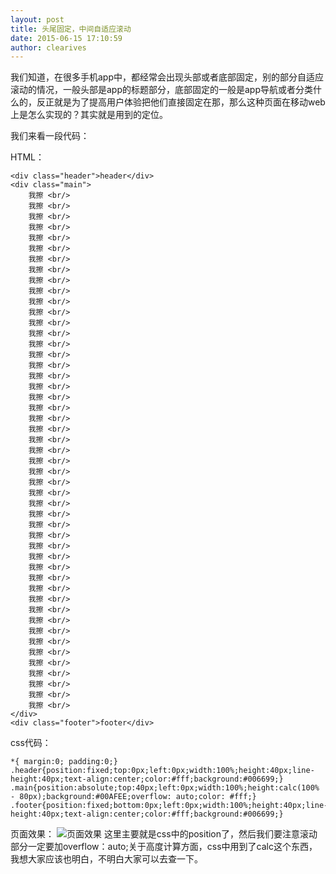 ```yaml
---
layout: post
title: 头尾固定，中间自适应滚动
date: 2015-06-15 17:10:59
author: clearives
---
```

我们知道，在很多手机app中，都经常会出现头部或者底部固定，别的部分自适应滚动的情况，一般头部是app的标题部分，底部固定的一般是app导航或者分类什么的，反正就是为了提高用户体验把他们直接固定在那，那么这种页面在移动web上是怎么实现的？其实就是用到的定位。
<!--more-->
我们来看一段代码：

HTML：
```
<div class="header">header</div>
<div class="main">
    我擦 <br/>
    我擦 <br/>
    我擦 <br/>
    我擦 <br/>
    我擦 <br/>
    我擦 <br/>
    我擦 <br/>
    我擦 <br/>
    我擦 <br/>
    我擦 <br/>
    我擦 <br/>
    我擦 <br/>
    我擦 <br/>
    我擦 <br/>
    我擦 <br/>
    我擦 <br/>
    我擦 <br/>
    我擦 <br/>
    我擦 <br/>
    我擦 <br/>
    我擦 <br/>
    我擦 <br/>
    我擦 <br/>
    我擦 <br/>
    我擦 <br/>
    我擦 <br/>
    我擦 <br/>
    我擦 <br/>
    我擦 <br/>
    我擦 <br/>
    我擦 <br/>
    我擦 <br/>
    我擦 <br/>
    我擦 <br/>
    我擦 <br/>
    我擦 <br/>
    我擦 <br/>
    我擦 <br/>
    我擦 <br/>
    我擦 <br/>
    我擦 <br/>
    我擦 <br/>
    我擦 <br/>
    我擦 <br/>
    我擦 <br/>
    我擦 <br/>
    我擦 <br/>
    我擦 <br/>
    我擦 <br/>
</div>
<div class="footer">footer</div>
```
css代码：
```
*{ margin:0; padding:0;}
.header{position:fixed;top:0px;left:0px;width:100%;height:40px;line-height:40px;text-align:center;color:#fff;background:#006699;}
.main{position:absolute;top:40px;left:0px;width:100%;height:calc(100% - 80px);background:#00AFEE;overflow: auto;color: #fff;}
.footer{position:fixed;bottom:0px;left:0px;width:100%;height:40px;line-height:40px;text-align:center;color:#fff;background:#006699;}
```
页面效果：
![页面效果](http://7othoq.com1.z0.glb.clouddn.com/gundongbuju.png "页面效果")
这里主要就是css中的position了，然后我们要注意滚动部分一定要加overflow：auto;关于高度计算方面，css中用到了calc这个东西，我想大家应该也明白，不明白大家可以去查一下。
